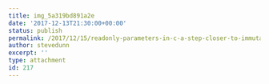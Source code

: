 ```yaml
---
title: img_5a319bd891a2e
date: '2017-12-13T21:30:00+00:00'
status: publish
permalink: /2017/12/15/readonly-parameters-in-c-a-step-closer-to-immutability/img_5a319bd891a2e
author: stevedunn
excerpt: ''
type: attachment
id: 217
---
```

<!DOCTYPE html PUBLIC "-//W3C//DTD HTML 4.0 Transitional//EN" "http://www.w3.org/TR/REC-html40/loose.dtd">
<?xml encoding="UTF-8">
